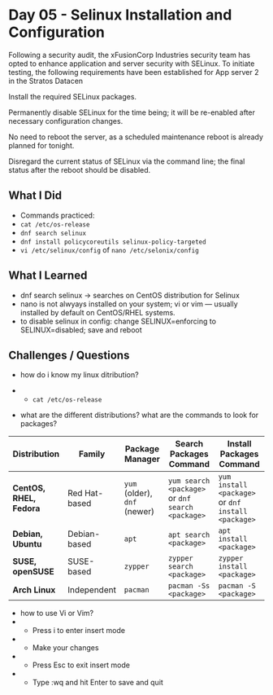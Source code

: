 # Day 05 - Selinux Installation and Configuration
Following a security audit, the xFusionCorp Industries security team has opted to enhance application and server security with SELinux. To initiate testing, the following requirements have been established for App server 2 in the Stratos Datacen

Install the required SELinux packages.

Permanently disable SELinux for the time being; it will be re-enabled after necessary configuration changes.

No need to reboot the server, as a scheduled maintenance reboot is already planned for tonight.

Disregard the current status of SELinux via the command line; the final status after the reboot should be disabled.

## What I Did
- Commands practiced:
- `cat /etc/os-release`
- `dnf search selinux`
- `dnf install policycoreutils selinux-policy-targeted`
- `vi /etc/selinux/config` of `nano /etc/selonix/config`

## What I Learned
- dnf search selinux -> searches on CentOS distribution for Selinux
- nano is not alwyays installed on your system; vi or vim — usually installed by default on CentOS/RHEL systems.
- to disable selinux in config: change SELINUX=enforcing to SELINUX=disabled; save and reboot 

## Challenges / Questions
- how do i know my linux ditribution?
- - `cat /etc/os-release`

- what are the different distributions? what are the commands to look for packages?

| Distribution             | Family        | Package Manager              | Search Packages Command                          | Install Packages Command                           |
| ------------------------ | ------------- | ---------------------------- | ------------------------------------------------ | -------------------------------------------------- |
| **CentOS, RHEL, Fedora** | Red Hat-based | `yum` (older), `dnf` (newer) | `yum search <package>` or `dnf search <package>` | `yum install <package>` or `dnf install <package>` |
| **Debian, Ubuntu**       | Debian-based  | `apt`                        | `apt search <package>`                           | `apt install <package>`                            |
| **SUSE, openSUSE**       | SUSE-based    | `zypper`                     | `zypper search <package>`                        | `zypper install <package>`                         |
| **Arch Linux**           | Independent   | `pacman`                     | `pacman -Ss <package>`                           | `pacman -S <package>`                              |

- how to use Vi or Vim?
- - Press i to enter insert mode
- - Make your changes
- - Press Esc to exit insert mode
- - Type :wq and hit Enter to save and quit

